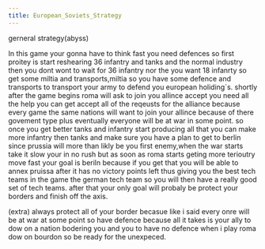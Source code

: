 ```yaml
---
title: European_Soviets_Strategy
---
```


gerneral strategy(abyss)

In this game your gonna have to think fast you need defences so first proitey is start reshearing 36 infantry and tanks and the normal industry then you dont wont to wait for 36 infantry nor the you want 18 infanrty so get some miltia and transports,miltia so you have some defence and transports to transport your army to defend you european holiding\`s. shortly after the game begins roma will ask to join you allince accept you need all the help you can get accept all of the reqeusts for the alliance because every game the same nations will want to join your allince because of there govement type plus eventually everyone will be at war in some point. so once you get better tanks and infantry start producing all that you can make more infantry then tanks and make sure you have a plan to get to berlin since prussia will more than likly be you first enemy,when the war starts take it slow your in no rush but as soon as roma starts geting more terioutry move fast your goal is beriln because if you get that you will be able to annex pruissa after it has no victory points left thus giving you the best tech teams in the game the german tech team so you will then have a really good set of tech teams. after that your only goal will probaly be protect your borders and finish off the axis.

(extra) always protect all of your border becasue like i said every onre will be at war at some point so have defence because all it takes is your ally to dow on a nation bodering you and you to have no defence when i play roma dow on bourdon so be ready for the unexpeced.
